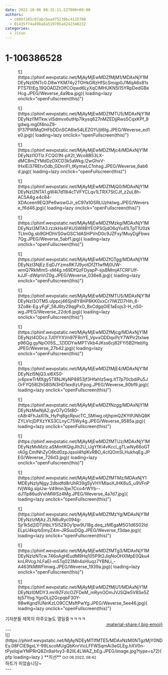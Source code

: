 ```yaml
---
date: 2022-10-06 08:32:11.527000+09:00
authors:
  - c88bf205c07abcbaad75238bc4125780
  - 01435f74a49ba8a519705ad242348232
categories:
  - Jisun
---
```


# 1-106386528

<div class="post-container" markdown="1">
<div class="content-container md-sidebar__scrollwrap" markdown="1">


<figure markdown="1">
![](https://phinf.wevpstatic.net/MjAyMjEwMDZfMjM1/MDAxNjY1MDEyNzI0NTc0.D8wYKM74y2TOHkGRzHfScSmqp0J1MqA6x81sPTS7EtEg.19QOADZtOlfCOqwd6LyXqClMHUKN5l15YRpDedGBeHcg.JPEG/Weverse_4a9ba.jpg){ loading=lazy onclick="openFullscreen(this)"}
</figure>

<figure markdown="1">
![](https://phinf.wevpstatic.net/MjAyMjEwMDZfMTU5/MDAxNjY1MDEyNzI1MTkw.vISdmvx6utHp7Ikysq627nMZEDjjRws5CqxKPf_9gdwg.mg0f4noZ9-tP37PWMqOHFbDDnSCA6Ie54LEZGYUjt6Ig.JPEG/Weverse_ed1e0.jpg){ loading=lazy onclick="openFullscreen(this)"}
</figure>

<figure markdown="1">
![](https://phinf.wevpstatic.net/MjAyMjEwMDZfMjc4/MDAxNjY1MDEyNzI1OTIz.FCQG1N-pX2I_Wco8B53LX-dMC8mZYMdDzDXCD3k5aWkg.l2wGhxV-IHxIEi37REtvOdb_GDnriFl_tKymwLC1nhsg.JPEG/Weverse_6ab6d.jpg){ loading=lazy onclick="openFullscreen(this)"}
</figure>

<figure markdown="1">
![](https://phinf.wevpstatic.net/MjAyMjEwMDZfMjQ0/MDAxNjY1MDEyNzI2NTA1.gW4i7d19i4cTVFYCLqv1LTRX7StCJf_z2uL8h-AC5A4g.e4c84-XDAceen9EQ3Pe6wswGJr_eC97a1OSRLUzhklwg.JPEG/Weverse_f6d46.jpg){ loading=lazy onclick="openFullscreen(this)"}
</figure>

<figure markdown="1">
![](https://phinf.wevpstatic.net/MjAyMjEwMDZfMzkg/MDAxNjY1MDEyNzI3MTA3.rzzkHs4FKUSW8BYEOPSGjdO6qYo41LTpT1U0zkTLtm0g.sb9GHDhVS0wGSC1dASHPVnD0c9JZFxy1MuyDgFbws7Qg.JPEG/Weverse_5abf1.jpg){ loading=lazy onclick="openFullscreen(this)"}
</figure>

<figure markdown="1">
![](https://phinf.wevpstatic.net/MjAyMjEwMDZfOTgg/MDAxNjY1MDEyNzI3NjEz.EqDJYzmsRK7J9yotDfZf1wfMj0UW-wmQ7RkMIm5-xM4g.n69DfQzFDyapP-sjsBMmjATCRFUIf-kJJF-dWqnVrZ0g.JPEG/Weverse_036e8.jpg){ loading=lazy onclick="openFullscreen(this)"}
</figure>

<figure markdown="1">
![](https://phinf.wevpstatic.net/MjAyMjEwMDZfMTU5/MDAxNjY1MDEyNzI3OTM5.uIppcj46Sjn8Y8HP8KK0xxCr7IWZD7HIh_6-3Zo8k-Eg.yFgF_58J6ty29qgPxO_BxCdgqGlE1aEojs3-H_nS0-wg.JPEG/Weverse_22dc6.jpg){ loading=lazy onclick="openFullscreen(this)"}
</figure>

<figure markdown="1">
![](https://phinf.wevpstatic.net/MjAyMjEwMDZfMjcg/MDAxNjY1MDEyNzI4ODcz.7J0YYXVn97FRnYE_VpvxODDqxPcY7WPir2txlwep96Qg.gyNpO05S__1ZlDDYwMPTVkb4JKss6cj82FYi5B2HebYg.JPEG/Weverse_27b42.jpg){ loading=lazy onclick="openFullscreen(this)"}
</figure>

<figure markdown="1">
![](https://phinf.wevpstatic.net/MjAyMjEwMDZfMjE4/MDAxNjY1MDEyNzI5NjQ3.sl6X50-jv4pxwTrMXgy5T8NJKyNP8853jf3HfahIz5wg.ltT7p70cbdiPu5JOrFYQ58l2hS80iN3HD1exdIzUFpog.JPEG/Weverse_80bf9.jpg){ loading=lazy onclick="openFullscreen(this)"}
</figure>

<figure markdown="1">
![](https://phinf.wevpstatic.net/MjAyMjEwMDZfNzgg/MDAxNjY1MDEyNzMwNjA2.gvO7yO5t80-cA8r4FhJaXI1k_HyPq8gcRpucTC_SMlwg.otjhpmQZKYiPJNhQ8KZYLVIcjDPXzYKS3CLnyC75Wy4g.JPEG/Weverse_9585a.jpg){ loading=lazy onclick="openFullscreen(this)"}
</figure>

<figure markdown="1">
![](https://phinf.wevpstatic.net/MjAyMjEwMDZfMTUz/MDAxNjY1MDEyNzMxMzIz.aSMmtKQigJIh2U_iJgYfKi4vKccl_gTLwNy66oGTrA0g.CmINhZyO6bd0zpJqsol4fqlKvRBO_4clQOmSLHukhqEg.JPEG/Weverse_726d3.jpg){ loading=lazy onclick="openFullscreen(this)"}
</figure>

<figure markdown="1">
![](https://phinf.wevpstatic.net/MjAyMjEwMDZfMTMz/MDAxNjY1MDEyNzIyNjgy.2dbidfd8rUhR39gSyVHYMIaoXJHK6uS_u9VFnPtVjW4g.slpUw-V49mn3jw7Cco4rWYb--dJ11p86udVxhMWSz4Mg.JPEG/Weverse_4a7d7.jpg){ loading=lazy onclick="openFullscreen(this)"}
</figure>

<figure markdown="1">
![](https://phinf.wevpstatic.net/MjAyMjEwMDZfMzYg/MDAxNjY1MDEyNzIzMjAz.ZLN6uRyc094g-Sjr1k5d2iDTjHbLY5I5Z8Oy1pw9U18g.deq_zMEgaM5G1d6S02IdELpU4kqrbSmyZ4m-JRSuuDQg.JPEG/Weverse_f3dae.jpg){ loading=lazy onclick="openFullscreen(this)"}
</figure>

<figure markdown="1">
![](https://phinf.wevpstatic.net/MjAyMjEwMDZfMTg3/MDAxNjY1MDEyNzIzNTcw.746oAgHEudM9Hq105P9t2JiqNoOHXMpE0Qku4knLRVcg.hLFaEI-m5Tq023Mn4sHluqz7YBNLi_-A463fkMWFImwg.JPEG/Weverse_1939a.jpg){ loading=lazy onclick="openFullscreen(this)"}
</figure>

<figure markdown="1">
![](https://phinf.wevpstatic.net/MjAyMjEwMDZfMjU1/MDAxNjY1MDEyNzI0MDY3.mri9ZFzlcOZFDeM_mRynOOmJVJSQIe5V8Se5Zbj57Yog.YgoOLij2GcpqbF30Y-98wKgnd1UNnKzLO9CCMsftPwYg.JPEG/Weverse_5ee46.jpg){ loading=lazy onclick="openFullscreen(this)"}
</figure>
기자분들 제목이 아주오늘도 열일중ㅋㅋㅋㅋ

</div>
</div>

<div style="text-align: right;" markdown="1">
<a href="https://weverse.io/fromis9/fanpost/1-106386528" style="text-align: right;">:material-share:{.big-emoji}</a>
</div>
---

<div class="comments-container md-sidebar__scrollwrap" markdown="1">
<div class="comment" markdown="1">
<div class='id-container' markdown="1">
![](https://phinf.wevpstatic.net/MjAyNDEyMTlfMTE5/MDAxNzM0NTgzMjY0NDEy.08FClE9gxLY-99LscoMUgQbKnrVicLFFWSqmAi3eGLEg.hXV0n-tPyoIqjwYMPRrQ8Zn9aHvy3-B2llL4LWAZ_bEg.JPEG/image.jpg?type=s72){ pfp loading=lazy }
**<span class="artist">지선</span>** <small>Oct 06 2022, 08:42</small><br>
</div>
<div class='comment-body' markdown="1">
하트가 피었숨니당~
</div>
</div>
</div>
---
